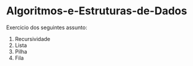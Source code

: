 # Algoritmos-e-Estruturas-de-Dados

Exercicio dos seguintes assunto:

1. Recursividade
2. Lista
3. Pilha
4. Fila
